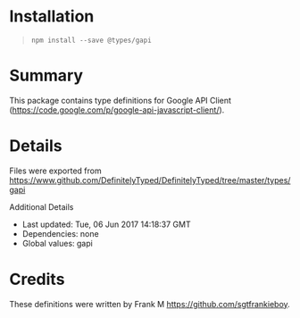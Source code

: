 # Installation
> `npm install --save @types/gapi`

# Summary
This package contains type definitions for Google API Client (https://code.google.com/p/google-api-javascript-client/).

# Details
Files were exported from https://www.github.com/DefinitelyTyped/DefinitelyTyped/tree/master/types/gapi

Additional Details
 * Last updated: Tue, 06 Jun 2017 14:18:37 GMT
 * Dependencies: none
 * Global values: gapi

# Credits
These definitions were written by Frank M <https://github.com/sgtfrankieboy>.

